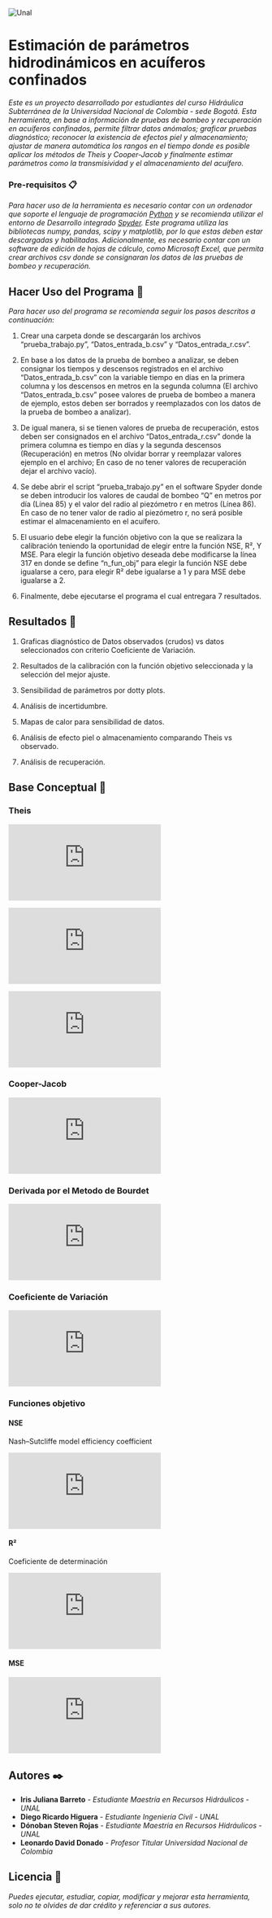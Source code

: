 ![Unal](http://occidente.co/wp-content/uploads/2017/11/Logo.png)


# Estimación de parámetros hidrodinámicos en acuíferos confinados

_Este es un proyecto desarrollado por estudiantes del curso Hidráulica Subterránea de la Universidad Nacional de Colombia - sede Bogotá. Esta herramienta, en base a información de pruebas de bombeo y recuperación en acuíferos confinados, permite filtrar datos anómalos; graficar pruebas diagnóstico; reconocer la existencia de efectos piel y almacenamiento; ajustar de manera automática los rangos en el tiempo donde es posible aplicar los métodos de Theis y Cooper-Jacob y finalmente estimar parámetros como la transmisividad y el almacenamiento del acuífero._

### Pre-requisitos 📋

_Para hacer uso de la herramienta es necesario contar con un ordenador que soporte el lenguaje de programación [Python](https://www.python.org/ "Python") y se recomienda utilizar el entorno de Desarrollo integrado [Spyder](https://www.spyder-ide.org/ "Spyder"). Este programa utiliza las bibliotecas numpy, pandas, scipy y matplotlib, por lo que estas deben estar descargadas y habilitadas. Adicionalmente, es necesario contar con un software de edición de hojas de cálculo, como Microsoft Excel, que permita crear archivos csv donde se consignaran los datos de las pruebas de bombeo y recuperación._

## Hacer Uso del Programa 🔧

_Para hacer uso del programa se recomienda seguir los pasos descritos a continuación:_

1.	Crear una carpeta donde se descargarán los archivos “prueba_trabajo.py”, “Datos_entrada_b.csv” y “Datos_entrada_r.csv”. 

2.	En base a los datos de la prueba de bombeo a analizar, se deben consignar los tiempos y descensos registrados en el archivo “Datos_entrada_b.csv” con la variable tiempo en días en la primera columna y los descensos en metros en la segunda columna (El archivo “Datos_entrada_b.csv” posee valores de prueba de bombeo a manera de ejemplo, estos deben ser borrados y reemplazados con los datos de la prueba de bombeo a analizar).

3.	De igual manera, si se tienen valores de prueba de recuperación, estos deben ser consignados en el archivo “Datos_entrada_r.csv” donde la primera columna es tiempo en días y la segunda descensos (Recuperación) en metros (No olvidar borrar y reemplazar valores ejemplo en el archivo; En caso de no tener valores de recuperación dejar el archivo vacío).

4.	 Se debe abrir el script “prueba_trabajo.py” en el software Spyder donde se deben introducir los valores de caudal de bombeo “Q” en metros por día (Línea 85) y el valor del radio al piezómetro r en metros (Línea 86). En caso de no tener valor de radio al piezómetro r, no será posible estimar el almacenamiento en el acuífero.

5.	El usuario debe elegir la función objetivo con la que se realizara la calibración teniendo la oportunidad de elegir entre la función NSE, R², Y MSE. Para elegir la función objetivo deseada debe modificarse la línea 317 en donde se define “n_fun_obj” para elegir la función NSE debe igualarse a cero, para elegir R² debe igualarse a 1 y para MSE debe igualarse a 2. 

6.	Finalmente, debe ejecutarse el programa el cual entregara 7 resultados. 

## Resultados 📌
1. Graficas diagnóstico de Datos observados (crudos) vs datos seleccionados con criterio Coeficiente de Variación.

2. Resultados de la calibración con la función objetivo seleccionada y la selección del mejor ajuste.

3. Sensibilidad de parámetros por dotty plots.

4. Análisis de incertidumbre.

5. Mapas de calor para sensibilidad de datos.

6. Análisis de efecto piel o almacenamiento comparando Theis vs observado.

7. Análisis de recuperación.

## Base Conceptual 📖

### Theis

![Theis](https://latex.codecogs.com/gif.latex?s%28r%2Ct%29%3D%5Cfrac%7BQ%7D%7B4%5Cpi%20T%7DW%28u%29)

![u](https://latex.codecogs.com/gif.latex?u%3D%5Cfrac%7Br%5E2%20S%7D%7B4Tt%7D)

![Wu](https://latex.codecogs.com/gif.latex?W%28u%29%3D-Ei%28-u%29)

### Cooper-Jacob

![cooper](https://latex.codecogs.com/gif.latex?s%28r%2Ct%29%3D%5Cfrac%7B2.303Q%7D%7B4%5Cpi%20T%7DLog%28%5Cfrac%7B2.25%20T%20t%7D%7Br%5E2%20S%7D%29 "cooper")

### Derivada por el Metodo de Bourdet

![Bourdet](https://latex.codecogs.com/gif.latex?%5Cfrac%7B%5Cpartial%20s%7D%7B%5Cpartial%20lnT%7D%20%3D%20%5Cfrac%7B%28%5CDelta%20s_%7Bi-1%7D/%20%5CDelta%20ln%20T_%7Bi-1%7D%29%5CDelta%20ln%20T_%7Bi%20&plus;1%7D&plus;%28%5CDelta%20s_%7Bi&plus;1%7D/%20%5CDelta%20ln%20T_%7Bi&plus;1%7D%29%5CDelta%20ln%20T_%7Bi-1%7D%7D%7B%5CDelta%20ln%20T_%7Bi-1%7D&plus;%5CDelta%20ln%20T_%7Bi&plus;1%7D%7D)

### Coeficiente de Variación

![CV](https://latex.codecogs.com/gif.latex?CV%3D%5Cfrac%7B%5Csigma%7D%7B%5Cbar%7Bx%7D%7D)

### Funciones objetivo

#### NSE

Nash–Sutcliffe model efficiency coefficient

![NSE](https://latex.codecogs.com/gif.latex?NSE%3D1-%5Cfrac%7B%5Csum_%7Bt%3D1%7D%5E%7BT%7D%28Q_%7Bm%7D%5E%7Bt%7D-Q_%7B0%7D%5E%7Bt%7D%29%5E2%7D%7B%5Csum_%7Bt%3D1%7D%5E%7BT%7D%20%28Q_0%5Et-%5Cbar%7BQ_0%7D%29%5E2%7D)

#### R²

Coeficiente de determinación

![R²](https://latex.codecogs.com/gif.latex?R%5E2%3D1-%5Cfrac%7B%5Csigma_r%5E2%7D%7B%5Csigma%5E2%7D)

#### MSE
                    
![MSE](https://latex.codecogs.com/gif.latex?MSE%3D%5Cfrac%7B1%7D%7Bn%7D%5Csum_%7Bi%3D1%7D%5E%7Bn%7D%28Y_i-%5Chat%20Y_i%29%5E2)

## Autores ✒️
* **Iris Juliana Barreto** - *Estudiante Maestría en Recursos Hidráulicos - UNAL* 
* **Diego Ricardo Higuera** - *Estudiante Ingeniería Civil - UNAL*
* **Dónoban Steven Rojas** - *Estudiante Maestría en Recursos Hidráulicos - UNAL* 
* **Leonardo David Donado** - *Profesor Titular Universidad Nacional de Colombia*

## Licencia 📄
_Puedes ejecutar, estudiar, copiar, modificar y mejorar esta herramienta, solo no te olvides de dar crédito y referenciar a sus autores._
